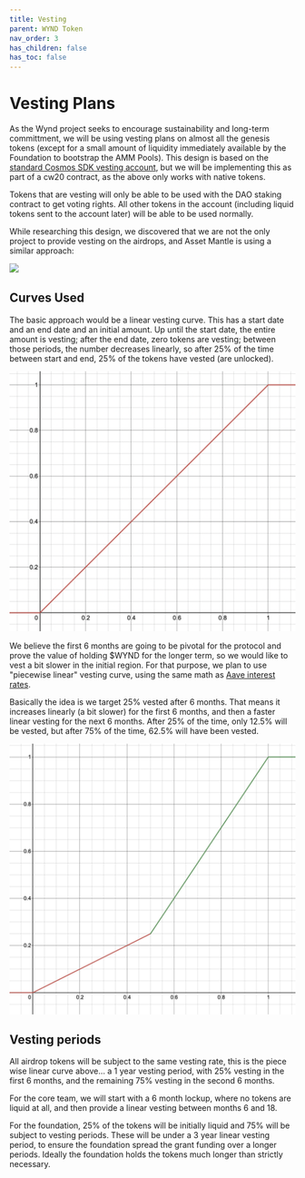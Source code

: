 ```yaml
---
title: Vesting
parent: WYND Token
nav_order: 3
has_children: false
has_toc: false
---
```


# Vesting Plans

As the Wynd project seeks to encourage sustainability and long-term committment, we will be using vesting plans
on almost all the genesis tokens (except for a small amount of liquidity immediately available by the Foundation
to bootstrap the AMM Pools). This design is based on the
[standard Cosmos SDK vesting account](https://docs.cosmos.network/master/modules/auth/05_vesting.html),
but we will be implementing this as part of a cw20 contract, as the above only works with native tokens.

Tokens that are vesting will only be able to be used with the DAO staking contract to get voting rights.
All other tokens in the account (including liquid tokens sent to the account later) will be able to be used
normally.

While researching this design, we discovered that we are not the only project to provide vesting on the
airdrops, and Asset Mantle is using a similar approach:

![](https://blog.assetmantle.one/wp-content/uploads/2022/03/Vesting-Schedule-Final-2048x1153.png)

## Curves Used

The basic approach would be a linear vesting curve. This has a start date and an end date and an initial amount.
Up until the start date, the entire amount is vesting; after the end date, zero tokens are vesting; between those
periods, the number decreases linearly, so after 25% of the time between start and end, 25% of the tokens have vested
(are unlocked).

![](imgs/VestingCurveLinear.png)

We believe the first 6 months are going to be pivotal for the protocol and prove the value of holding $WYND for the
longer term, so we would like to vest a bit slower in the initial region. For that purpose, we plan to use
"piecewise linear" vesting curve, using the same math as [Aave interest rates](https://docs.aave.com/risk/liquidity-risk/borrow-interest-rate#interest-rate-model).

Basically the idea is we target 25% vested after 6 months. That means it increases linearly (a bit slower) for the first
6 months, and then a faster linear vesting for the next 6 months. After 25% of the time, only 12.5% will be vested, but
after 75% of the time, 62.5% will have been vested.

![](imgs/VestingCurvePiecewiseLinear.png)

## Vesting periods

All airdrop tokens will be subject to the same vesting rate, this is the piece wise linear curve above...
a 1 year vesting period, with 25% vesting in the first 6 months, and the remaining 75% vesting in the second 6 months.

For the core team, we will start with a 6 month lockup, where no tokens are liquid at all, and then provide a linear
vesting between months 6 and 18.

For the foundation, 25% of the tokens will be initially liquid and 75% will be subject to vesting periods. These will
be under a 3 year linear vesting period, to ensure the foundation spread the grant funding over a longer periods.
Ideally the foundation holds the tokens much longer than strictly necessary.